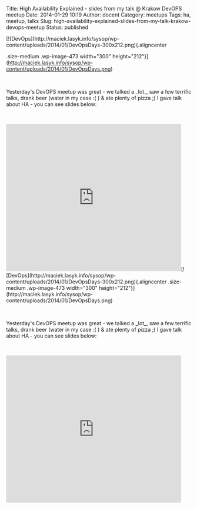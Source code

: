 Title: High Availability Explained - slides from my talk @ Krakow DevOPS meetup
Date: 2014-01-29 10:19
Author: docent
Category: meetups
Tags: ha, meetup, talks
Slug: high-availability-explained-slides-from-my-talk-krakow-devops-meetup
Status: published

<!--:en-->[![DevOps](http://maciek.lasyk.info/sysop/wp-content/uploads/2014/01/DevOpsDays-300x212.png){.aligncenter
.size-medium .wp-image-473 width="300"
height="212"}](http://maciek.lasyk.info/sysop/wp-content/uploads/2014/01/DevOpsDays.png)

 

Yesterday's DevOPS meetup was great - we talked a \_lot\_, saw a few
terrific talks, drank beer (water in my case :( ) & ate plenty of pizza
;) I gave talk about HA - you can see slides below:

 

<iframe src="http://www.slideshare.net/slideshow/embed_code/30568299" width="476" height="400" frameborder="0" marginwidth="0" marginheight="0" scrolling="no"></iframe><!--:--><!--:pl-->[![DevOps](http://maciek.lasyk.info/sysop/wp-content/uploads/2014/01/DevOpsDays-300x212.png){.aligncenter
.size-medium .wp-image-473 width="300"
height="212"}](http://maciek.lasyk.info/sysop/wp-content/uploads/2014/01/DevOpsDays.png)

 

Yesterday's DevOPS meetup was great - we talked a \_lot\_, saw a few
terrific talks, drank beer (water in my case :( ) & ate plenty of pizza
;) I gave talk about HA - you can see slides below:

 

<iframe src="http://www.slideshare.net/slideshow/embed_code/30568299" width="476" height="400" frameborder="0" marginwidth="0" marginheight="0" scrolling="no"></iframe><!--:-->
